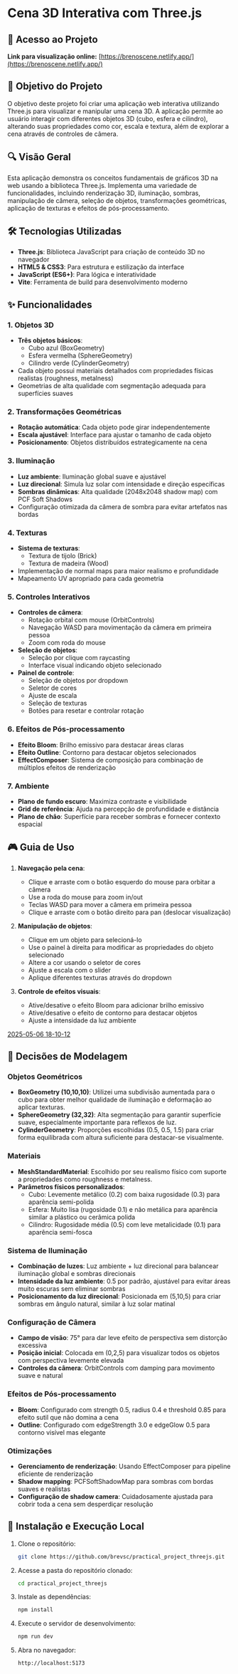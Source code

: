 # Cena 3D Interativa com Three.js

## 📌 Acesso ao Projeto
**Link para visualização online:** [https://brenoscene.netlify.app/](https://brenoscene.netlify.app/)

## 🎯 Objetivo do Projeto
O objetivo deste projeto foi criar uma aplicação web interativa utilizando Three.js para visualizar e manipular uma cena 3D. A aplicação permite ao usuário interagir com diferentes objetos 3D (cubo, esfera e cilindro), alterando suas propriedades como cor, escala e textura, além de explorar a cena através de controles de câmera.

## 🔍 Visão Geral
Esta aplicação demonstra os conceitos fundamentais de gráficos 3D na web usando a biblioteca Three.js. Implementa uma variedade de funcionalidades, incluindo renderização 3D, iluminação, sombras, manipulação de câmera, seleção de objetos, transformações geométricas, aplicação de texturas e efeitos de pós-processamento.

## 🛠️ Tecnologias Utilizadas
- **Three.js**: Biblioteca JavaScript para criação de conteúdo 3D no navegador
- **HTML5 & CSS3**: Para estrutura e estilização da interface
- **JavaScript (ES6+)**: Para lógica e interatividade
- **Vite**: Ferramenta de build para desenvolvimento moderno

## ✨ Funcionalidades

### 1. Objetos 3D
- **Três objetos básicos**:
  - Cubo azul (BoxGeometry)
  - Esfera vermelha (SphereGeometry)
  - Cilindro verde (CylinderGeometry)
- Cada objeto possui materiais detalhados com propriedades físicas realistas (roughness, metalness)
- Geometrias de alta qualidade com segmentação adequada para superfícies suaves

### 2. Transformações Geométricas
- **Rotação automática**: Cada objeto pode girar independentemente
- **Escala ajustável**: Interface para ajustar o tamanho de cada objeto
- **Posicionamento**: Objetos distribuídos estrategicamente na cena

### 3. Iluminação
- **Luz ambiente**: Iluminação global suave e ajustável
- **Luz direcional**: Simula luz solar com intensidade e direção específicas
- **Sombras dinâmicas**: Alta qualidade (2048x2048 shadow map) com PCF Soft Shadows
- Configuração otimizada da câmera de sombra para evitar artefatos nas bordas

### 4. Texturas
- **Sistema de texturas**:
  - Textura de tijolo (Brick)
  - Textura de madeira (Wood)
- Implementação de normal maps para maior realismo e profundidade
- Mapeamento UV apropriado para cada geometria

### 5. Controles Interativos
- **Controles de câmera**:
  - Rotação orbital com mouse (OrbitControls)
  - Navegação WASD para movimentação da câmera em primeira pessoa
  - Zoom com roda do mouse
- **Seleção de objetos**:
  - Seleção por clique com raycasting
  - Interface visual indicando objeto selecionado
- **Painel de controle**:
  - Seleção de objetos por dropdown
  - Seletor de cores
  - Ajuste de escala
  - Seleção de texturas
  - Botões para resetar e controlar rotação

### 6. Efeitos de Pós-processamento
- **Efeito Bloom**: Brilho emissivo para destacar áreas claras
- **Efeito Outline**: Contorno para destacar objetos selecionados
- **EffectComposer**: Sistema de composição para combinação de múltiplos efeitos de renderização

### 7. Ambiente
- **Plano de fundo escuro**: Maximiza contraste e visibilidade
- **Grid de referência**: Ajuda na percepção de profundidade e distância
- **Plano de chão**: Superfície para receber sombras e fornecer contexto espacial

## 🎮 Guia de Uso
1. **Navegação pela cena**:
   - Clique e arraste com o botão esquerdo do mouse para orbitar a câmera
   - Use a roda do mouse para zoom in/out
   - Teclas WASD para mover a câmera em primeira pessoa
   - Clique e arraste com o botão direito para pan (deslocar visualização)

2. **Manipulação de objetos**:
   - Clique em um objeto para selecioná-lo
   - Use o painel à direita para modificar as propriedades do objeto selecionado
   - Altere a cor usando o seletor de cores
   - Ajuste a escala com o slider
   - Aplique diferentes texturas através do dropdown

3. **Controle de efeitos visuais**:
   - Ative/desative o efeito Bloom para adicionar brilho emissivo
   - Ative/desative o efeito de contorno para destacar objetos
   - Ajuste a intensidade da luz ambiente

     

[2025-05-06 18-10-12](https://github.com/user-attachments/assets/12b05c47-3e8a-49d0-9a27-ea812db28647)



## 🧠 Decisões de Modelagem

### Objetos Geométricos
- **BoxGeometry (10,10,10)**: Utilizei uma subdivisão aumentada para o cubo para obter melhor qualidade de iluminação e deformação ao aplicar texturas.
- **SphereGeometry (32,32)**: Alta segmentação para garantir superfície suave, especialmente importante para reflexos de luz.
- **CylinderGeometry**: Proporções escolhidas (0.5, 0.5, 1.5) para criar forma equilibrada com altura suficiente para destacar-se visualmente.

### Materiais
- **MeshStandardMaterial**: Escolhido por seu realismo físico com suporte a propriedades como roughness e metalness.
- **Parâmetros físicos personalizados**:
  - Cubo: Levemente metálico (0.2) com baixa rugosidade (0.3) para aparência semi-polida
  - Esfera: Muito lisa (rugosidade 0.1) e não metálica para aparência similar a plástico ou cerâmica polida
  - Cilindro: Rugosidade média (0.5) com leve metalicidade (0.1) para aparência semi-fosca

### Sistema de Iluminação
- **Combinação de luzes**: Luz ambiente + luz direcional para balancear iluminação global e sombras direcionais
- **Intensidade da luz ambiente**: 0.5 por padrão, ajustável para evitar áreas muito escuras sem eliminar sombras
- **Posicionamento da luz direcional**: Posicionada em (5,10,5) para criar sombras em ângulo natural, similar à luz solar matinal

### Configuração de Câmera
- **Campo de visão**: 75° para dar leve efeito de perspectiva sem distorção excessiva
- **Posição inicial**: Colocada em (0,2,5) para visualizar todos os objetos com perspectiva levemente elevada
- **Controles da câmera**: OrbitControls com damping para movimento suave e natural

### Efeitos de Pós-processamento
- **Bloom**: Configurado com strength 0.5, radius 0.4 e threshold 0.85 para efeito sutil que não domina a cena
- **Outline**: Configurado com edgeStrength 3.0 e edgeGlow 0.5 para contorno visível mas elegante

### Otimizações
- **Gerenciamento de renderização**: Usando EffectComposer para pipeline eficiente de renderização
- **Shadow mapping**: PCFSoftShadowMap para sombras com bordas suaves e realistas
- **Configuração de shadow camera**: Cuidadosamente ajustada para cobrir toda a cena sem desperdiçar resolução

## 🚀 Instalação e Execução Local

1. Clone o repositório:
   ```bash
   git clone https://github.com/brevsc/practical_project_threejs.git 
   ```
2. Acesse a pasta do repositório clonado:
   ```bash
   cd practical_project_threejs
   ```

3. Instale as dependências:
   ```bash
   npm install
   ```

4. Execute o servidor de desenvolvimento:
   ```bash
   npm run dev
   ```

5. Abra no navegador:
   ```
   http://localhost:5173
   ```
